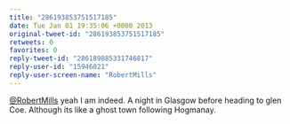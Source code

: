 ```yaml
---
title: "286193853751517185"
date: Tue Jan 01 19:35:06 +0000 2013
original-tweet-id: "286193853751517185"
retweets: 0
favorites: 0
reply-tweet-id: "286189885331746817"
reply-user-id: "15946021"
reply-user-screen-name: "RobertMills"
---
```

<a href="https://twitter.com/RobertMills">@RobertMills</a> yeah I am indeed. A night in Glasgow before heading to glen Coe. Although its like a ghost town following Hogmanay.
